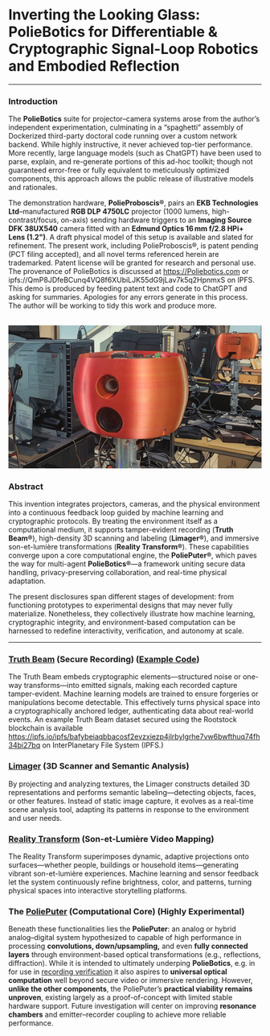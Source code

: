 # Inverting the Looking Glass: PolieBotics for Differentiable & Cryptographic Signal-Loop Robotics and Embodied Reflection

------

### Introduction

The **PolieBotics** suite for projector–camera systems arose from the author’s independent experimentation, culminating in a “spaghetti” assembly of Dockerized third-party doctoral code running over a custom network backend. While highly instructive, it never achieved top-tier performance. More recently, large language models (such as ChatGPT) have been used to parse, explain, and re-generate portions of this ad-hoc toolkit; though not guaranteed error-free or fully equivalent to meticulously optimized components, this approach allows the public release of illustrative models and rationales.

The demonstration hardware, **PolieProboscis®**, pairs an **EKB Technologies Ltd**–manufactured **RGB DLP 4750LC** projector (1000 lumens, high-contrast/focus, on-axis) sending hardware triggers to an **Imaging Source DFK 38UX540** camera fitted with an **Edmund Optics 16 mm f/2.8 HPi+ Lens (1.2")**. A draft physical model of this setup is available and slated for refinement. The present work, including PolieProboscis®, is patent pending (PCT filing accepted), and all novel terms referenced herein are trademarked. Patent license will be granted for research and personal use.
The provenance of PolieBotics is discussed at https://Poliebotics.com or ipfs://QmP8JDfeBCunq4VQ8f6XUbiLJK55dG9jLav7k5q2HpnmxS on IPFS. This demo is produced by feeding patent text and code to ChatGPT and asking for summaries. Apologies for any errors generate in this process. The author will be working to tidy this work and produce more.

<br>
<img src="PolieProboscis.png" alt="PolieProboscis Prototype" title="PolieProboscis Prototype">

### Abstract
This invention integrates projectors, cameras, and the physical environment into a continuous feedback loop guided by machine learning and cryptographic protocols. By treating the environment itself as a computational medium, it supports tamper-evident recording (**Truth Beam®**), high-density 3D scanning and labeling (**Limager®**), and immersive son-et-lumière transformations (**Reality Transform®**). These capabilities converge upon a core computational engine, the **PoliePuter®**, which paves the way for multi-agent **PolieBotics®**—a framework uniting secure data handling, privacy-preserving collaboration, and real-time physical adaptation.  

The present disclosures span different stages of development: from functioning prototypes to experimental designs that may never fully materialize. Nonetheless, they collectively illustrate how machine learning, cryptographic integrity, and environment-based computation can be harnessed to redefine interactivity, verification, and autonomy at scale.

------

### [Truth Beam](truth_beam.md) (Secure Recording) ([Example Code](https://github.com/PolieBotics/TruthBeam))

The Truth Beam embeds cryptographic elements—structured noise or one-way transforms—into emitted signals, making each recorded capture tamper-evident. Machine learning models are trained to ensure forgeries or manipulations become detectable. This effectively turns physical space into a cryptographically anchored ledger, authenticating data about real-world events. 
An example Truth Beam dataset secured using the Rootstock blockchain is available https://ipfs.io/ipfs/bafybeiaqbbacosf2evzxiezp4jlrbylgrhe7vw6bwfthuq74fh34bi27bq on InterPlanetary File System (IPFS.)

### [Limager](limager.md) (3D Scanner and Semantic Analysis)

By projecting and analyzing textures, the Limager constructs detailed 3D representations and performs semantic labeling—detecting objects, faces, or other features. Instead of static image capture, it evolves as a real-time scene analysis tool, adapting its patterns in response to the environment and user needs.

### [Reality Transform](reality_transform.md) (Son-et-Lumière Video Mapping)

The Reality Transform superimposes dynamic, adaptive projections onto surfaces—whether people, buildings or household items—generating vibrant son-et-lumière experiences. Machine learning and sensor feedback let the system continuously refine brightness, color, and patterns, turning physical spaces into interactive storytelling platforms.

### The [PoliePuter](computation.md) (Computational Core) (Highly Experimental)

Beneath these functionalities lies the **PoliePuter**: an analog or hybrid analog–digital system hypothesized to capable of high performance in processing **convolutions, down/upsampling,** and even **fully connected layers** through environment-based optical transformations (e.g., reflections, diffraction). While it is intended to ultimately underping **PolieBotics**, e.g. in for use in [recording verification](reactor.md) it also aspires to **universal optical computation** well beyond secure video or immersive rendering. However, **unlike the other components**, the PoliePuter’s **practical viability remains unproven**, existing largely as a proof-of-concept with limited stable hardware support. Future investigation will center on improving **resonance chambers** and emitter–recorder coupling to achieve more reliable performance.
